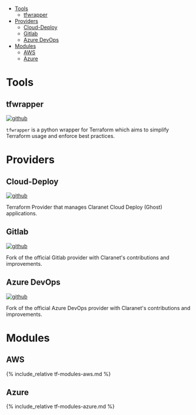 <!-- TOC -->

- [Tools](#tools)
  - [tfwrapper](#tfwrapper)
- [Providers](#providers)
  - [Cloud-Deploy](#cloud-deploy)
  - [Gitlab](#gitlab)
  - [Azure DevOps](#azure-devops)
- [Modules](#modules)
  - [AWS](#aws)
  - [Azure](#azure)

<!-- /TOC -->

# Tools

## tfwrapper
[![github](https://img.shields.io/badge/source-github-black.svg?style=flat-square&logo=github)](https://github.com/claranet/terraform-wrapper)

`tfwrapper` is a python wrapper for Terraform which aims to simplify Terraform usage and enforce best practices.

# Providers

## Cloud-Deploy
[![github](https://img.shields.io/badge/source-github-black.svg?style=flat-square&logo=github)](https://github.com/claranet/terraform-provider-cloud-deploy)

Terraform Provider that manages Claranet Cloud Deploy (Ghost) applications.

## Gitlab
[![github](https://img.shields.io/badge/source-github-black.svg?style=flat-square&logo=github)](https://github.com/claranet/terraform-provider-gitlab)

Fork of the official Gitlab provider with Claranet's contributions and improvements.

## Azure DevOps
[![github](https://img.shields.io/badge/source-github-black.svg?style=flat-square&logo=github)](https://github.com/claranet/terraform-provider-azuredevops )

Fork of the official Azure DevOps provider with Claranet's contributions and improvements.

# Modules

## AWS

{% include_relative tf-modules-aws.md %}

## Azure

{% include_relative tf-modules-azure.md %}
